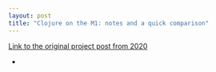 ```yaml
---
layout: post
title: "Clojure on the M1: notes and a quick comparison"
---
```


[Link to the original project post from 2020](https://jme.github.io/clj-m1-notes/)


-






 




  

  
















